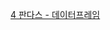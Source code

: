[4 판다스 - 데이터프레임](https://delightful-pheasant-bd0.notion.site/4-10fb95ee0b38809b93c6d96126fb9962?pvs=4)
